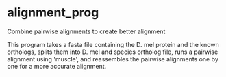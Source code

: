 # alignment_prog
Combine pairwise alignments to create better alignment

This program takes a fasta file containing the D. mel protein and the known orthologs, splits them into D. mel and species ortholog file, runs a pairwise alignment using 'muscle', and reassembles the pairwise alignments one by one for a more accurate alignment.
